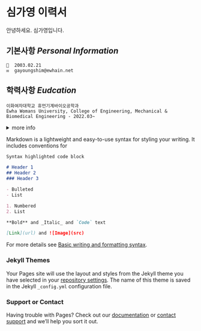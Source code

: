 # 심가영 이력서

안녕하세요. 심가영입니다.

## 기본사항   ***Personal Information***  
``` 
👧  2003.02.21  
✉️  gayoungshim@ewhain.net  
```

## 학력사항  ***Eudcation*** 
```
이화여자대학교 휴먼기계바이오공학과
Ewha Womans University, College of Engineering, Mechanical & Biomedical Engineering - 2022.03~
``` 
<details><summary>more info</summary>
<p>
  
     ［이화여자대학교 Ewha Womans University］(http://www.ewha.ac.kr/)
     ［이화여자대학교 휴먼기계바이오공학과 Mechanical & Biomedical Engineering］(http://mbe.ewha.ac.kr/)
  </p>
</details>


Markdown is a lightweight and easy-to-use syntax for styling your writing. It includes conventions for

```markdown
Syntax highlighted code block

# Header 1
## Header 2
### Header 3

- Bulleted
- List

1. Numbered
2. List

**Bold** and _Italic_ and `Code` text

[Link](url) and ![Image](src)
```

For more details see [Basic writing and formatting syntax](https://docs.github.com/en/github/writing-on-github/getting-started-with-writing-and-formatting-on-github/basic-writing-and-formatting-syntax).

### Jekyll Themes

Your Pages site will use the layout and styles from the Jekyll theme you have selected in your [repository settings](https://github.com/sgyriley/sgyriley-github.io/settings/pages). The name of this theme is saved in the Jekyll `_config.yml` configuration file.

### Support or Contact

Having trouble with Pages? Check out our [documentation](https://docs.github.com/categories/github-pages-basics/) or [contact support](https://support.github.com/contact) and we’ll help you sort it out.

